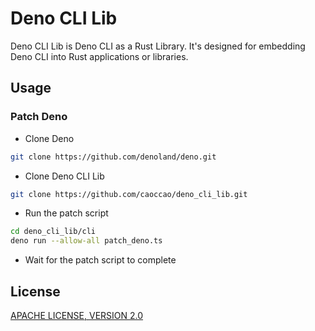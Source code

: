 # Deno CLI Lib

Deno CLI Lib is Deno CLI as a Rust Library. It's designed for embedding Deno CLI into Rust applications or libraries.

## Usage

### Patch Deno

- Clone Deno

```sh
git clone https://github.com/denoland/deno.git
```

- Clone Deno CLI Lib

```sh
git clone https://github.com/caoccao/deno_cli_lib.git
```

- Run the patch script

```sh
cd deno_cli_lib/cli
deno run --allow-all patch_deno.ts
```

- Wait for the patch script to complete

## License

[APACHE LICENSE, VERSION 2.0](LICENSE)
